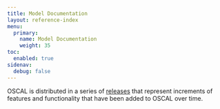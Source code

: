 ```yaml
---
title: Model Documentation
layout: reference-index
menu:
  primary:
    name: Model Documentation
    weight: 35
toc:
  enabled: true
sidenav:
  debug: false
---
```


OSCAL is distributed in a series of [releases](https://github.com/usnistgov/OSCAL/releases) that represent increments of features and functionality that have been added to OSCAL over time.

